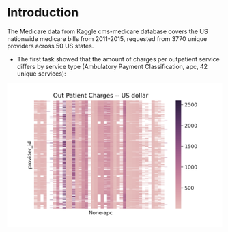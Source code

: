 # Introduction
The Medicare data from Kaggle cms-medicare database covers the US nationwide medicare bills from 2011-2015, requested from 3770 unique providers across 50 US states. 

- The first task showed that the amount of charges per outpatient service differs by service type (Ambulatory Payment Classification, apc, 42 unique services):       

![Figure1](OutPatientCharges.png)

